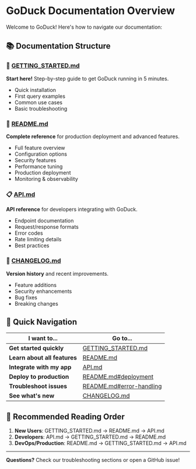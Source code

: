 # GoDuck Documentation Overview

Welcome to GoDuck! Here's how to navigate our documentation:

## 📚 Documentation Structure

### 🚀 **[GETTING_STARTED.md](GETTING_STARTED.md)**
**Start here!** Step-by-step guide to get GoDuck running in 5 minutes.
- Quick installation
- First query examples  
- Common use cases
- Basic troubleshooting

### 📖 **[README.md](README.md)**
**Complete reference** for production deployment and advanced features.
- Full feature overview
- Configuration options
- Security features
- Performance tuning
- Production deployment
- Monitoring & observability

### 📋 **[API.md](API.md)** 
**API reference** for developers integrating with GoDuck.
- Endpoint documentation
- Request/response formats
- Error codes
- Rate limiting details
- Best practices

### 📝 **[CHANGELOG.md](CHANGELOG.md)**
**Version history** and recent improvements.
- Feature additions
- Security enhancements
- Bug fixes
- Breaking changes

## 🎯 Quick Navigation

| I want to... | Go to... |
|-------------|-----------|
| **Get started quickly** | [GETTING_STARTED.md](GETTING_STARTED.md) |
| **Learn about all features** | [README.md](README.md) |
| **Integrate with my app** | [API.md](API.md) |
| **Deploy to production** | [README.md#deployment](README.md#deployment) |
| **Troubleshoot issues** | [README.md#error-handling](README.md#error-handling) |
| **See what's new** | [CHANGELOG.md](CHANGELOG.md) |

## 🚀 Recommended Reading Order

1. **New Users**: GETTING_STARTED.md → README.md → API.md
2. **Developers**: API.md → GETTING_STARTED.md → README.md  
3. **DevOps/Production**: README.md → GETTING_STARTED.md → API.md

---

**Questions?** Check our troubleshooting sections or open a GitHub issue!
